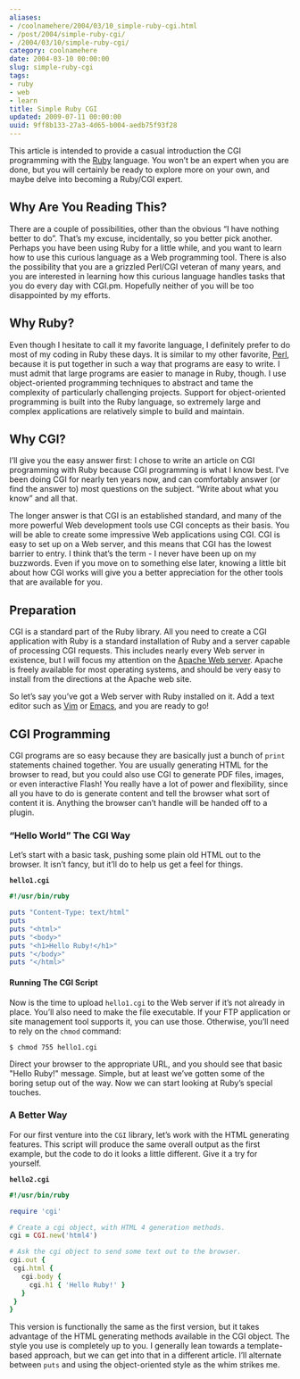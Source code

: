 ```yaml
---
aliases:
- /coolnamehere/2004/03/10_simple-ruby-cgi.html
- /post/2004/simple-ruby-cgi/
- /2004/03/10/simple-ruby-cgi/
category: coolnamehere
date: 2004-03-10 00:00:00
slug: simple-ruby-cgi
tags:
- ruby
- web
- learn
title: Simple Ruby CGI
updated: 2009-07-11 00:00:00
uuid: 9ff8b133-27a3-4d65-b004-aedb75f93f28
---
```


This article is intended to provide a casual introduction the CGI
programming with the [Ruby](/tag/ruby/) language. You won’t be an
expert when you are done, but you will certainly be ready to explore
more on your own, and maybe delve into becoming a Ruby/CGI expert.

## Why Are You Reading This?

There are a couple of possibilities, other than the obvious “I have
nothing better to do”. That’s my excuse, incidentally, so you better
pick another. Perhaps you have been using Ruby for a little while, and
you want to learn how to use this curious language as a Web programming
tool. There is also the possibility that you are a grizzled Perl/CGI
veteran of many years, and you are interested in learning how this
curious language handles tasks that you do every day with CGI.pm.
Hopefully neither of you will be too disappointed by my efforts.

## Why Ruby?

Even though I hesitate to call it my favorite language, I definitely
prefer to do most of my coding in Ruby these days. It is similar to my
other favorite, [Perl](/tag/perl/), because it is put together in such
a way that programs are easy to write. I must admit that large programs
are easier to manage in Ruby, though. I use object-oriented programming
techniques to abstract and tame the complexity of particularly
challenging projects. Support for object-oriented programming is built
into the Ruby language, so extremely large and complex applications are
relatively simple to build and maintain.

## Why CGI?

I’ll give you the easy answer first: I chose to write an article on CGI
programming with Ruby because CGI programming is what I know best. I’ve
been doing CGI for nearly ten years now, and can comfortably answer (or
find the answer to) most questions on the subject. “Write about what you
know” and all that.

The longer answer is that CGI is an established standard, and many of
the more powerful Web development tools use CGI concepts as their basis.
You will be able to create some impressive Web applications using CGI.
CGI is easy to set up on a Web server, and this means that CGI has the
lowest barrier to entry. I think that’s the term - I never have been up
on my buzzwords. Even if you move on to something else later, knowing a
little bit about how CGI works will give you a better appreciation for
the other tools that are available for you.

## Preparation

CGI is a standard part of the Ruby library. All you need to create a CGI
application with Ruby is a standard installation of Ruby and a server
capable of processing CGI requests. This includes nearly every Web
server in existence, but I will focus my attention on the [Apache Web
server](http://httpd.apache.org/). Apache is freely available for most
operating systems, and should be very easy to install from the
directions at the Apache web site.

So let’s say you’ve got a Web server with Ruby installed on it. Add a
text editor such as [Vim](/tag/perl/) or [Emacs](/tag/emacs/), and you
are ready to go!

## CGI Programming

CGI programs are so easy because they are basically just a bunch of
`print` statements chained together. You are usually generating HTML for
the browser to read, but you could also use CGI to generate PDF files,
images, or even interactive Flash! You really have a lot of power and
flexibility, since all you have to do is generate content and tell the
browser what sort of content it is. Anything the browser can’t handle
will be handed off to a plugin.

### “Hello World” The CGI Way

Let’s start with a basic task, pushing some plain old HTML out to the
browser. It isn’t fancy, but it’ll do to help us get a feel for things.

**`hello1.cgi`**

```ruby
#!/usr/bin/ruby

puts "Content-Type: text/html"
puts
puts "<html>"
puts "<body>"
puts "<h1>Hello Ruby!</h1>"
puts "</body>"
puts "</html>"
```

#### Running The CGI Script

Now is the time to upload `hello1.cgi` to the Web server if it’s not
already in place. You’ll also need to make the file executable. If your
FTP application or site management tool supports it, you can use those.
Otherwise, you’ll need to rely on the `chmod` command:

    $ chmod 755 hello1.cgi

Direct your browser to the appropriate URL, and you should see that
basic "Hello Ruby!" message. Simple, but at least we’ve gotten some
of the boring setup out of the way. Now we can start looking at Ruby’s
special touches.

### A Better Way

For our first venture into the `CGI` library, let’s work with the HTML
generating features. This script will produce the same overall output as
the first example, but the code to do it looks a little different. Give
it a try for yourself.

**`hello2.cgi`**

```ruby
#!/usr/bin/ruby

require 'cgi'

# Create a cgi object, with HTML 4 generation methods.
cgi = CGI.new('html4')

# Ask the cgi object to send some text out to the browser.
cgi.out {
 cgi.html {
   cgi.body {
     cgi.h1 { 'Hello Ruby!' }
   }
 }
}
```

This version is functionally the same as the first version, but it takes
advantage of the HTML generating methods available in the CGI object.
The style you use is completely up to you. I generally lean towards a
template-based approach, but we can get into that in a different
article. I’ll alternate between `puts` and using the object-oriented
style as the whim strikes me.
